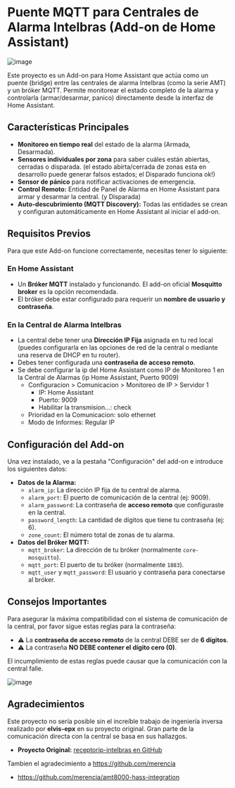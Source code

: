 # Puente MQTT para Centrales de Alarma Intelbras (Add-on de Home Assistant)

![image](https://github.com/user-attachments/assets/9bd1785d-8e71-4b77-a15f-4b118a667281)

Este proyecto es un Add-on para Home Assistant que actúa como un puente (bridge) entre las centrales de alarma Intelbras (como la serie AMT) y un bróker MQTT. Permite monitorear el estado completo de la alarma y controlarla (armar/desarmar, panico) directamente desde la interfaz de Home Assistant.

## Características Principales

* **Monitoreo en tiempo real** del estado de la alarma (Armada, Desarmada).
* **Sensores individuales por zona** para saber cuáles están abiertas, cerradas o disparada. (el estado abirta/cerrada de zonas esta en desarrollo puede generar falsos estados; el Disparado funciona ok!)
* **Sensor de pánico** para notificar activaciones de emergencia.
* **Control Remoto:** Entidad de Panel de Alarma en Home Assistant para armar y desarmar la central. (y Disparada)
* **Auto-descubrimiento (MQTT Discovery):** Todas las entidades se crean y configuran automáticamente en Home Assistant al iniciar el add-on.

## Requisitos Previos

Para que este Add-on funcione correctamente, necesitas tener lo siguiente:

### En Home Assistant
* Un **Bróker MQTT** instalado y funcionando. El add-on oficial **Mosquitto broker** es la opción recomendada.
* El bróker debe estar configurado para requerir un **nombre de usuario y contraseña**.

### En la Central de Alarma Intelbras
* La central debe tener una **Dirección IP Fija** asignada en tu red local (puedes configurarla en las opciones de red de la central o mediante una reserva de DHCP en tu router).
* Debes tener configurada una **contraseña de acceso remoto**.
* Se debe configurar la ip del Home Assistant como IP de Monitoreo 1 en la Central de Alarmas (ip Home Assistant, Puerto 9009)
  * Configuracion > Comunicacion > Monitoreo de IP > Servidor 1
    * IP: Home Assistant
    * Puerto: 9009
    * Habilitar la transmision...: check
  * Prioridad en la Comunicacion: solo ethernet
  * Modo de Informes: Regular IP  

## Configuración del Add-on

Una vez instalado, ve a la pestaña "Configuración" del add-on e introduce los siguientes datos:

* **Datos de la Alarma:**
    * `alarm_ip`: La dirección IP fija de tu central de alarma.
    * `alarm_port`: El puerto de comunicación de la central (ej: 9009).
    * `alarm_password`: La contraseña de **acceso remoto** que configuraste en la central.
    * `password_length`: La cantidad de dígitos que tiene tu contraseña (ej: 6).
    * `zone_count`: El número total de zonas de tu alarma.
* **Datos del Bróker MQTT:**
    * `mqtt_broker`: La dirección de tu bróker (normalmente `core-mosquitto`).
    * `mqtt_port`: El puerto de tu bróker (normalmente `1883`).
    * `mqtt_user` y `mqtt_password`: El usuario y contraseña para conectarse al bróker.

## Consejos Importantes

Para asegurar la máxima compatibilidad con el sistema de comunicación de la central, por favor sigue estas reglas para la contraseña:

* :warning: La **contraseña de acceso remoto** de la central DEBE ser de **6 dígitos**.
* :warning: La contraseña **NO DEBE contener el dígito cero (0)**.

El incumplimiento de estas reglas puede causar que la comunicación con la central falle.

![image](https://github.com/user-attachments/assets/0ccaab28-4c5f-4aa5-acff-a3995af82a7a)

## Agradecimientos

Este proyecto no sería posible sin el increíble trabajo de ingeniería inversa realizado por **elvis-epx** en su proyecto original. Gran parte de la comunicación directa con la central se basa en sus hallazgos.

* **Proyecto Original:** [receptorip-intelbras en GitHub](https://github.com/elvis-epx/alarme-intelbras)

Tambien el agradecimiento a https://github.com/merencia
* https://github.com/merencia/amt8000-hass-integration
